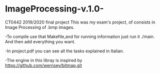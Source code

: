 # ImageProcessing-v.1.0-
CT0442 2019/2020 final project
This was my exam's project, of consists in Image Processing of .bmp images. 

-To compile use that Makefile,and for running information just run it ./main. 
 And then add everything you want.

-In project.pdf you can see all the tasks explained in Italian.

-The engine in this libray is inspired by https://github.com/wernsey/bitmap.git
